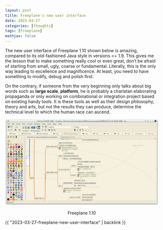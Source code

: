 ```yaml
---
layout: post
title: Freeplane's new user interface
date: 2023-03-27
categories: [thoughts]
tags: [Freeplane]
mathjax: false
---
```


The new user interface of Freeplane 1.10 shown below is amazing, compared to its old-fashioned Java style in versions <= 1.9. This gives me the lesson that to make something really cool or even great, don&rsquo;t be afraid of starting from small, ugly, coarse or fundamental. Literally, this is the only way leading to excellence and magnificence. At least, you need to have something to modify, debug and polish first.

On the contrary, if someone from the very beginning only talks about big words such as **large scale**, **platform**, he is probably a charlatan elaborating propaganda or only working on combinational or integration project based on existing handy tools. It is these tools as well as their design philosophy, theory and arts, but not the results they can produce, determine the technical level to which the human race can ascend.

<p align="center"><img src="/figures/2023-03-27_20-40-11-freeplane-1-10-new-ui.png" alt="Freeplane 1.10" /></p>
<p align="center">Freeplane 1.10</p>

{{ "2023-03-27-freeplane-new-user-interface" | backlink }}
